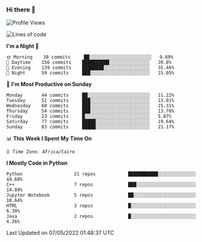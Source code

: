 ### Hi there 👋

<!--
**AMR-KELEG/AMR-KELEG** is a ✨ _special_ ✨ repository because its `README.md` (this file) appears on your GitHub profile.

Here are some ideas to get you started:

- 🔭 I’m currently working on ...
- 🌱 I’m currently learning ...
- 👯 I’m looking to collaborate on ...
- 🤔 I’m looking for help with ...
- 💬 Ask me about ...
- 📫 How to reach me: ...
- 😄 Pronouns: ...
- ⚡ Fun fact: ...
-->

<!--START_SECTION:waka-->
![Profile Views](http://img.shields.io/badge/Profile%20Views-6-blue)

![Lines of code](https://img.shields.io/badge/From%20Hello%20World%20I%27ve%20Written-2%20Million%20lines%20of%20code-blue)

**I'm a Night 🦉** 

```text
🌞 Morning    38 commits     ██░░░░░░░░░░░░░░░░░░░░░░░   9.69% 
🌆 Daytime    156 commits    ██████████░░░░░░░░░░░░░░░   39.8% 
🌃 Evening    139 commits    ████████░░░░░░░░░░░░░░░░░   35.46% 
🌙 Night      59 commits     ███░░░░░░░░░░░░░░░░░░░░░░   15.05%

```
📅 **I'm Most Productive on Sunday** 

```text
Monday       44 commits     ██░░░░░░░░░░░░░░░░░░░░░░░   11.22% 
Tuesday      51 commits     ███░░░░░░░░░░░░░░░░░░░░░░   13.01% 
Wednesday    60 commits     ███░░░░░░░░░░░░░░░░░░░░░░   15.31% 
Thursday     54 commits     ███░░░░░░░░░░░░░░░░░░░░░░   13.78% 
Friday       23 commits     █░░░░░░░░░░░░░░░░░░░░░░░░   5.87% 
Saturday     77 commits     █████░░░░░░░░░░░░░░░░░░░░   19.64% 
Sunday       83 commits     █████░░░░░░░░░░░░░░░░░░░░   21.17%

```


📊 **This Week I Spent My Time On** 

```text
⌚︎ Time Zone: Africa/Cairo

```

**I Mostly Code in Python** 

```text
Python                   21 repos            ███████████░░░░░░░░░░░░░░   44.68% 
C++                      7 repos             ███░░░░░░░░░░░░░░░░░░░░░░   14.89% 
Jupyter Notebook         5 repos             ██░░░░░░░░░░░░░░░░░░░░░░░   10.64% 
HTML                     3 repos             █░░░░░░░░░░░░░░░░░░░░░░░░   6.38% 
Java                     2 repos             █░░░░░░░░░░░░░░░░░░░░░░░░   4.26%

```



 Last Updated on 07/05/2022 01:48:37 UTC
<!--END_SECTION:waka-->
